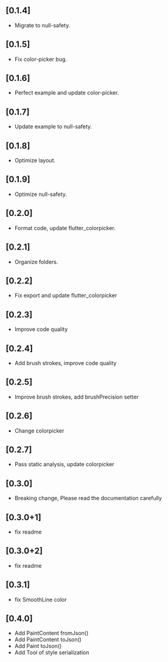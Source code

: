 ## [0.1.4]

- Migrate to null-safety.

## [0.1.5]

- Fix color-picker bug.

## [0.1.6]

- Perfect example and update color-picker.

## [0.1.7]

- Update example to null-safety.

## [0.1.8]

- Optimize layout.

## [0.1.9]

- Optimize null-safety.

## [0.2.0]

- Format code, update flutter_colorpicker.

## [0.2.1]

- Organize folders.

## [0.2.2]

- Fix export and update flutter_colorpicker

## [0.2.3]

- Improve code quality

## [0.2.4]

- Add brush strokes, improve code quality

## [0.2.5]

- Improve brush strokes, add brushPrecision setter

## [0.2.6]

- Change colorpicker

## [0.2.7]

- Pass static analysis, update colorpicker

## [0.3.0]

- Breaking change, Please read the documentation carefully

## [0.3.0+1]

- fix readme

## [0.3.0+2]

- fix readme

## [0.3.1]

- fix SmoothLine color

## [0.4.0]

- Add PaintContent fromJson()
- Add PaintContent toJson()
- Add Paint toJson()
- Add Tool of style serialization 